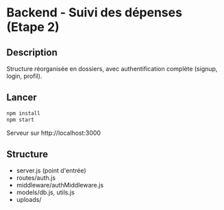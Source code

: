 # Backend - Suivi des dépenses (Etape 2)

## Description
Structure réorganisée en dossiers, avec authentification complète (signup, login, profil).

## Lancer
```bash
npm install
npm start
```
Serveur sur http://localhost:3000

## Structure
- server.js (point d'entrée)
- routes/auth.js
- middleware/authMiddleware.js
- models/db.js, utils.js
- uploads/
